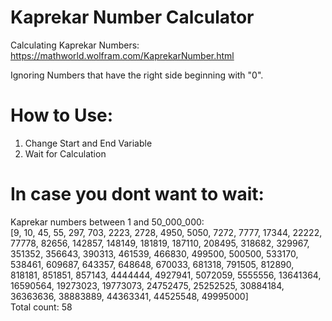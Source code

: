 # Kaprekar Number Calculator

Calculating Kaprekar Numbers:  
https://mathworld.wolfram.com/KaprekarNumber.html


Ignoring Numbers that have the right side beginning with "0".

# How to Use:
1. Change Start and End Variable
2. Wait for Calculation

# In case you dont want to wait:
Kaprekar numbers between 1 and 50_000_000:  
[9, 10, 45, 55, 297, 703, 2223, 2728, 4950, 5050, 7272, 7777, 17344, 22222, 77778, 82656, 142857, 148149, 181819, 187110, 208495, 318682, 329967, 351352, 356643, 390313, 461539, 466830, 499500, 500500, 533170, 538461, 609687, 643357, 648648, 670033, 681318, 791505, 812890, 818181, 851851, 857143, 4444444, 4927941, 5072059, 5555556, 13641364, 16590564, 19273023, 19773073, 24752475, 25252525, 30884184, 36363636, 38883889, 44363341, 44525548, 49995000]  
Total count: 58
